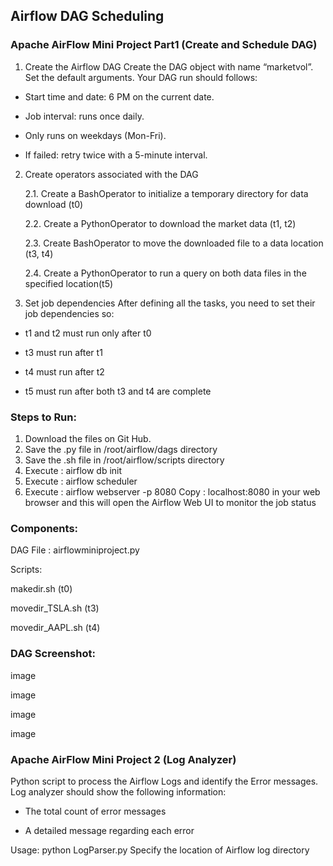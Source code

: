Airflow DAG Scheduling
------------------------------------------------------------------------------------------------------------------------------------------------------------
### Apache AirFlow Mini Project Part1 (Create and Schedule DAG) ###

1. Create the Airflow DAG Create the DAG object with name “marketvol”. Set the default arguments. Your DAG run should follows:

* Start time and date: 6 PM on the current date.

* Job interval: runs once daily.

* Only runs on weekdays (Mon-Fri).

* If failed: retry twice with a 5-minute interval.



2. Create operators associated with the DAG

    2.1. Create a BashOperator to initialize a temporary directory for data download (t0)

    2.2. Create a PythonOperator to download the market data (t1, t2)

    2.3. Create BashOperator to move the downloaded file to a data location (t3, t4)

    2.4. Create a PythonOperator to run a query on both data files in the specified location(t5)

3. Set job dependencies After defining all the tasks, you need to set their job dependencies so:

* t1 and t2 must run only after t0

* t3 must run after t1

* t4 must run after t2

* t5 must run after both t3 and t4 are complete

### Steps to Run: ###

1. Download the files on Git Hub.
2. Save the .py file in /root/airflow/dags directory
3. Save the .sh file in /root/airflow/scripts directory
4. Execute : airflow db init
5. Execute : airflow scheduler
6. Execute : airflow webserver -p 8080 Copy : localhost:8080 in your web browser and this will open the Airflow Web UI to monitor the job status

### Components: ###

DAG File : airflowminiproject.py

Scripts:

makedir.sh (t0)

movedir_TSLA.sh (t3)

movedir_AAPL.sh (t4)

### DAG Screenshot: ###
image

image

image

image

### Apache AirFlow Mini Project 2 (Log Analyzer) ###

Python script to process the Airflow Logs and identify the Error messages. Log analyzer should show the following information:

* The total count of error messages

* A detailed message regarding each error

Usage: python LogParser.py Specify the location of Airflow log directory


